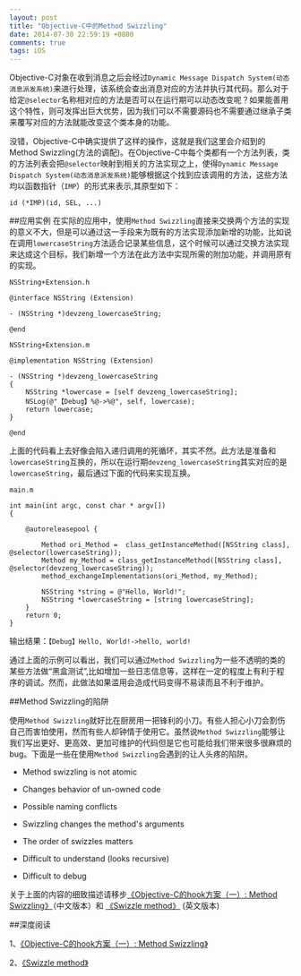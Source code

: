 ```yaml
---
layout: post
title: "Objective-C中的Method Swizzling"
date: 2014-07-30 22:59:19 +0800
comments: true
tags: iOS
---
```


Objective-C对象在收到消息之后会经过`Dynamic Message Dispatch System(动态消息派发系统)`来进行处理，该系统会查出消息对应的方法并执行其代码。那么对于给定`@selector`名称相对应的方法是否可以在运行期可以动态改变呢？如果能善用这个特性，则可发挥出巨大优势，因为我们可以不需要源码也不需要通过继承子类来覆写对应的方法就能改变这个类本身的功能。

没错，Objective-C中确实提供了这样的操作，这就是我们这里会介绍到的Method Swizzling(方法的调配)。在Objective-C中每个类都有一个方法列表，类的方法列表会把`@selector`映射到相关的方法实现之上，使得`Dynamic Message Dispatch System(动态消息派发系统)`能够根据这个找到应该调用的方法，这些方法均以函数指针（`IMP`）的形式来表示,其原型如下：

`id (*IMP)(id, SEL, ...)`


##应用实例
在实际的应用中，使用`Method Swizzling`直接来交换两个方法的实现的意义不大，但是可以通过这一手段来为既有的方法实现添加新增的功能，比如说在调用`lowercaseString`方法适合记录某些信息，这个时候可以通过交换方法实现来达成这个目标，我们新增一个方法在此方法中实现所需的附加功能，并调用原有的实现。

`NSString+Extension.h`

```
@interface NSString (Extension)

- (NSString *)devzeng_lowercaseString;

@end
```

`NSString+Extension.m`

```
@implementation NSString (Extension)

- (NSString *)devzeng_lowercaseString
{
    NSString *lowercase = [self devzeng_lowercaseString];
    NSLog(@"【Debug】%@->%@", self, lowercase);
    return lowercase;
}

@end
```

上面的代码看上去好像会陷入递归调用的死循环，其实不然。此方法是准备和`lowercaseString`互换的，所以在运行期`devzeng_lowercaseString`其实对应的是`lowercaseString`，最后通过下面的代码来实现互换。

`main.m`

```
int main(int argc, const char * argv[])
{

    @autoreleasepool {
       
        Method ori_Method =  class_getInstanceMethod([NSString class], @selector(lowercaseString));
        Method my_Method = class_getInstanceMethod([NSString class], @selector(devzeng_lowercaseString));
        method_exchangeImplementations(ori_Method, my_Method);
        
        NSString *string = @"Hello, World!";
        NSString *lowercaseString = [string lowercaseString];    
    }
    return 0;
}
```

输出结果：`【Debug】Hello, World!->hello, world!`

通过上面的示例可以看出，我们可以通过`Method Swizzling`为一些不透明的类的某些方法做“黑盒测试”,比如增加一些日志信息等，这样在一定的程度上有利于程序的调试。然而，此做法如果滥用会造成代码变得不易读而且不利于维护。

##Method Swizzling的陷阱

使用`Method Swizzling`就好比在厨房用一把锋利的小刀。有些人担心小刀会割伤自己而害怕使用，然而有些人却钟情于使用它。虽然说`Method Swizzling`能够让我们写出更好、更高效、更加可维护的代码但是它也可能给我们带来很多很麻烦的bug。下面是一些在使用`Method Swizzling`会遇到的让人头疼的陷阱。

- Method swizzling is not atomic

- Changes behavior of un-owned code

- Possible naming conflicts

- Swizzling changes the method's arguments

- The order of swizzles matters

- Difficult to understand (looks recursive)

- Difficult to debug

关于上面的内容的细致描述请移步[《Objective-C的hook方案（一）: Method Swizzling》](http://blog.csdn.net/yiyaaixuexi/article/details/9374411)（中文版本）和 [《Swizzle method》](http://dreamume.blog.163.com/blog/static/184923719201411302817262/) (英文版本)

##深度阅读

1、[《Objective-C的hook方案（一）: Method Swizzling》](http://blog.csdn.net/yiyaaixuexi/article/details/9374411)

2、[《Swizzle method》](http://dreamume.blog.163.com/blog/static/184923719201411302817262/)


